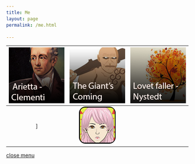 ```yaml
---
title: Me
layout: page
permalink: /me.html

---
```


[![Arietta group](https://raw.githubusercontent.com/Stuartbriner/portland/gh-pages/images/Ariettaimage.png)](G1_A1_pathway2.html) | [![Giant's coming group](https://raw.githubusercontent.com/Stuartbriner/portland/gh-pages/images/Thegiantscominggroup.png)](G1_C1.html) | [![Lovet faller group](https://raw.githubusercontent.com/Stuartbriner/portland/gh-pages/images/Lovetfallerimage.png)](G1_B2_pathway2.html)
:-----------: | :-----------: | :-----------:  
 ![Arietta group](https://raw.githubusercontent.com/Stuartbriner/portland/gh-pages/images/apixel.png)]|[![Menulogo](https://raw.githubusercontent.com/Stuartbriner/portland/gh-pages/images/avatar.png)](me.html)| 





[close menu](G1_A1_pathway2.html)


